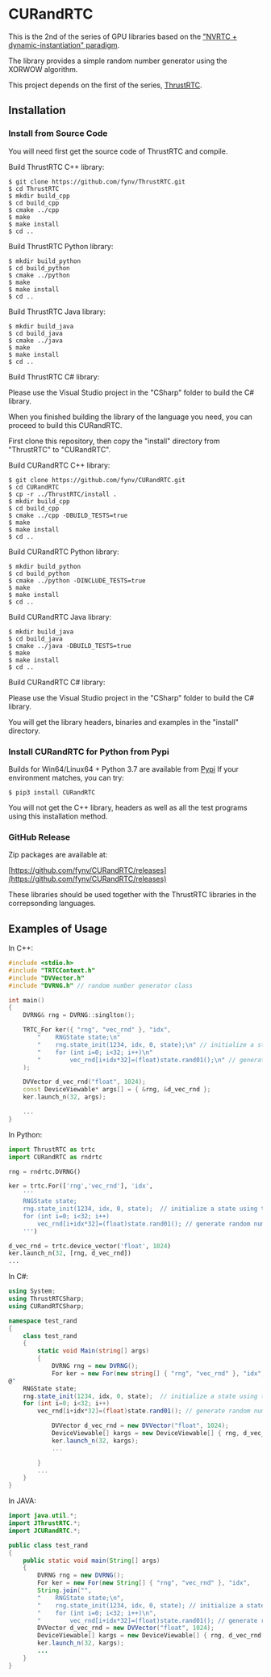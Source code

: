 # CURandRTC

This is the 2nd of the series of GPU libraries based on the 
["NVRTC + dynamic-instantiation" paradigm](https://fynv.github.io/ProgrammingGPUAcrossTheLaunguageBoundaries.html).

The library provides a simple random number generator using the XORWOW algorithm.

This project depends on the first of the series, [ThrustRTC](https://github.com/fynv/ThrustRTC).

## Installation

### Install from Source Code

You will need first get the source code of ThrustRTC and compile.

Build ThrustRTC C++ library:
```
$ git clone https://github.com/fynv/ThrustRTC.git
$ cd ThrustRTC
$ mkdir build_cpp
$ cd build_cpp
$ cmake ../cpp
$ make
$ make install
$ cd ..
```

Build ThrustRTC Python library:
```
$ mkdir build_python
$ cd build_python
$ cmake ../python
$ make
$ make install
$ cd ..
```

Build ThrustRTC Java library:
```
$ mkdir build_java
$ cd build_java
$ cmake ../java
$ make
$ make install
$ cd ..
```

Build ThrustRTC C# library:

Please use the Visual Studio project in the "CSharp" folder to build the C# library.

When you finished building the library of the language you need, you can proceed to build this CURandRTC.

First clone this repository, then copy the "install" directory from "ThrustRTC" to "CURandRTC".

Build CURandRTC C++ library:
```
$ git clone https://github.com/fynv/CURandRTC.git
$ cd CURandRTC
$ cp -r ../ThrustRTC/install .
$ mkdir build_cpp
$ cd build_cpp
$ cmake ../cpp -DBUILD_TESTS=true
$ make
$ make install
$ cd ..
```

Build CURandRTC Python library:
```
$ mkdir build_python
$ cd build_python
$ cmake ../python -DINCLUDE_TESTS=true
$ make
$ make install
$ cd ..
```

Build CURandRTC Java library:
```
$ mkdir build_java
$ cd build_java
$ cmake ../java -DBUILD_TESTS=true
$ make
$ make install
$ cd ..
```

Build CURandRTC C# library:

Please use the Visual Studio project in the "CSharp" folder to build the C# library.

You will get the library headers, binaries and examples in the "install" directory.


### Install CURandRTC for Python from Pypi

Builds for Win64/Linux64 + Python 3.7 are available from [Pypi](https://pypi.org/project/CURandRTC/)
If your environment matches, you can try:

```
$ pip3 install CURandRTC
```
You will not get the C++ library, headers as well as all the test programs using this installation method.


### GitHub Release

Zip packages are available at:

[https://github.com/fynv/CURandRTC/releases](https://github.com/fynv/CURandRTC/releases)

These libraries should be used together with the ThrustRTC libraries in the correpsonding languages.


## Examples of Usage

In C++:

```cpp
#include <stdio.h>
#include "TRTCContext.h"
#include "DVVector.h"
#include "DVRNG.h" // random number generator class

int main()
{
	DVRNG& rng = DVRNG::singlton();

	TRTC_For ker({ "rng", "vec_rnd" }, "idx",
		"    RNGState state;\n"
		"    rng.state_init(1234, idx, 0, state);\n" // initialize a state using the rng object
		"    for (int i=0; i<32; i++)\n"
		"        vec_rnd[i+idx*32]=(float)state.rand01();\n" // generate random number using the rng object
	);

	DVVector d_vec_rnd("float", 1024);
	const DeviceViewable* args[] = { &rng, &d_vec_rnd };
	ker.launch_n(32, args);

	...
}
```

In Python:
```python
import ThrustRTC as trtc
import CURandRTC as rndrtc

rng = rndrtc.DVRNG()

ker = trtc.For(['rng','vec_rnd'], 'idx',
	'''
    RNGState state;
    rng.state_init(1234, idx, 0, state);  // initialize a state using the rng object
    for (int i=0; i<32; i++)
    	vec_rnd[i+idx*32]=(float)state.rand01(); // generate random number using the rng object
	''')

d_vec_rnd = trtc.device_vector('float', 1024)
ker.launch_n(32, [rng, d_vec_rnd])
...
```

In C#:
```cs
using System;
using ThrustRTCSharp;
using CURandRTCSharp;

namespace test_rand
{
    class test_rand
    {
        static void Main(string[] args)
        {
            DVRNG rng = new DVRNG();
            For ker = new For(new string[] { "rng", "vec_rnd" }, "idx",
@"
    RNGState state;
    rng.state_init(1234, idx, 0, state);  // initialize a state using the rng object
    for (int i=0; i<32; i++)
	    vec_rnd[i+idx*32]=(float)state.rand01(); // generate random number using the rng object "); 

            DVVector d_vec_rnd = new DVVector("float", 1024);
            DeviceViewable[] kargs = new DeviceViewable[] { rng, d_vec_rnd };
            ker.launch_n(32, kargs);
            ...

        }
        ...
    }
}

```

In JAVA:
```java
import java.util.*;
import JThrustRTC.*;
import JCURandRTC.*;

public class test_rand 
{
	public static void main(String[] args) 
	{
        DVRNG rng = new DVRNG();
        For ker = new For(new String[] { "rng", "vec_rnd" }, "idx",
        String.join("",
		"    RNGState state;\n",
		"    rng.state_init(1234, idx, 0, state); // initialize a state using the rng object\n",
		"    for (int i=0; i<32; i++)\n",
		"        vec_rnd[i+idx*32]=(float)state.rand01(); // generate random number using the rng object \n"));
		DVVector d_vec_rnd = new DVVector("float", 1024);
		DeviceViewable[] kargs = new DeviceViewable[] { rng, d_vec_rnd };
		ker.launch_n(32, kargs);
		...
	}
}

```
